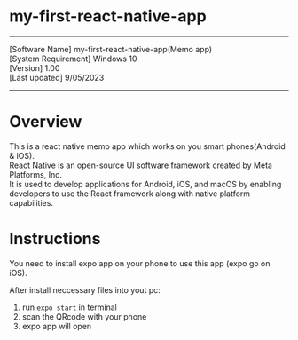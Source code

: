 # my-first-react-native-app

----------------------------------------

[Software Name] my-first-react-native-app(Memo app)  
[System Requirement] Windows 10  
[Version] 1.00  
[Last updated] 9/05/2023  

----------------------------------------

# Overview

This is a react native memo app which works on you smart phones(Android & iOS).  
React Native is an open-source UI software framework created by Meta Platforms, Inc.  
It is used to develop applications for Android, iOS, and macOS by enabling developers to use the React framework along with native platform capabilities.

# Instructions

You need to install expo app on your phone to use this app (expo go on iOS).

After install neccessary files into yout pc:
1. run ```expo start``` in terminal
1. scan the QRcode with your phone
1. expo app will open 
